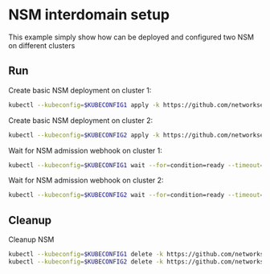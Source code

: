 # NSM interdomain setup


This example simply show how can be deployed and configured two NSM on different clusters

## Run

Create basic NSM deployment on cluster 1:

```bash
kubectl --kubeconfig=$KUBECONFIG1 apply -k https://github.com/networkservicemesh/deployments-k8s/examples/interdomain/nsm/cluster1?ref=371dad7b14c16bf2339b5c799b89107c39ee0b9c
```

Create basic NSM deployment on cluster 2:

```bash
kubectl --kubeconfig=$KUBECONFIG2 apply -k https://github.com/networkservicemesh/deployments-k8s/examples/interdomain/nsm/cluster2?ref=371dad7b14c16bf2339b5c799b89107c39ee0b9c
```

Wait for NSM admission webhook on cluster 1:

```bash
kubectl --kubeconfig=$KUBECONFIG1 wait --for=condition=ready --timeout=1m pod -n nsm-system -l app=admission-webhook-k8s
```

Wait for NSM admission webhook on cluster 2:

```bash
kubectl --kubeconfig=$KUBECONFIG2 wait --for=condition=ready --timeout=1m pod -n nsm-system -l app=admission-webhook-k8s
```

## Cleanup

Cleanup NSM
```bash
kubectl --kubeconfig=$KUBECONFIG1 delete -k https://github.com/networkservicemesh/deployments-k8s/examples/interdomain/nsm/cluster1?ref=371dad7b14c16bf2339b5c799b89107c39ee0b9c
kubectl --kubeconfig=$KUBECONFIG2 delete -k https://github.com/networkservicemesh/deployments-k8s/examples/interdomain/nsm/cluster2?ref=371dad7b14c16bf2339b5c799b89107c39ee0b9c
```
